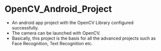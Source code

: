 # OpenCV_Android_Project
- An android app project with the OpenCV Library configured successfully. 
- The camera can be launched with OpenCV. 
- Basically, this project is the basis for all the advanced projects such as Face Recognition, Text Recognition etc.
